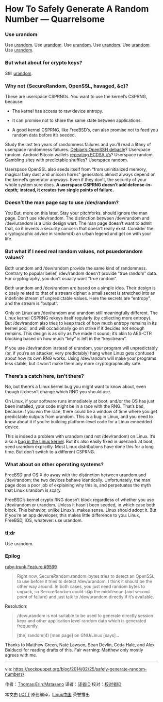 How To Safely Generate A Random Number — Quarrelsome
======
### Use urandom

Use [urandom][1]. Use [urandom][2]. Use [urandom][3]. Use [urandom][4]. Use [urandom][5]. Use [urandom][6].

### But what about for crypto keys?

Still [urandom][6].

### Why not {SecureRandom, OpenSSL, havaged, &c}?

These are userspace CSPRNGs. You want to use the kernel’s CSPRNG, because:

  * The kernel has access to raw device entropy.

  * It can promise not to share the same state between applications.

  * A good kernel CSPRNG, like FreeBSD’s, can also promise not to feed you random data before it’s seeded.




Study the last ten years of randomness failures and you’ll read a litany of userspace randomness failures. [Debian’s OpenSSH debacle][7]? Userspace random. Android Bitcoin wallets [repeating ECDSA k’s][8]? Userspace random. Gambling sites with predictable shuffles? Userspace random.

Userspace OpenSSL also seeds itself from “from uninitialized memory, magical fairy dust and unicorn horns” generators almost always depend on the kernel’s generator anyways. Even if they don’t, the security of your whole system sure does. **A userspace CSPRNG doesn’t add defense-in-depth; instead, it creates two single points of failure.**

### Doesn’t the man page say to use /dev/random?

You But, more on this later. Stay your pitchforks. should ignore the man page. Don’t use /dev/random. The distinction between /dev/random and /dev/urandom is a Unix design wart. The man page doesn’t want to admit that, so it invents a security concern that doesn’t really exist. Consider the cryptographic advice in random(4) an urban legend and get on with your life.

### But what if I need real random values, not psuedorandom values?

Both urandom and /dev/random provide the same kind of randomness. Contrary to popular belief, /dev/random doesn’t provide “true random” data. For cryptography, you don’t usually want “true random”.

Both urandom and /dev/random are based on a simple idea. Their design is closely related to that of a stream cipher: a small secret is stretched into an indefinite stream of unpredictable values. Here the secrets are “entropy”, and the stream is “output”.

Only on Linux are /dev/random and urandom still meaningfully different. The Linux kernel CSPRNG rekeys itself regularly (by collecting more entropy). But /dev/random also tries to keep track of how much entropy remains in its kernel pool, and will occasionally go on strike if it decides not enough remains. This design is as silly as I’ve made it sound; it’s akin to AES-CTR blocking based on how much “key” is left in the “keystream”.

If you use /dev/random instead of urandom, your program will unpredictably (or, if you’re an attacker, very predictably) hang when Linux gets confused about how its own RNG works. Using /dev/random will make your programs less stable, but it won’t make them any more cryptographically safe.

### There’s a catch here, isn’t there?

No, but there’s a Linux kernel bug you might want to know about, even though it doesn’t change which RNG you should use.

On Linux, if your software runs immediately at boot, and/or the OS has just been installed, your code might be in a race with the RNG. That’s bad, because if you win the race, there could be a window of time where you get predictable outputs from urandom. This is a bug in Linux, and you need to know about it if you’re building platform-level code for a Linux embedded device.

This is indeed a problem with urandom (and not /dev/random) on Linux. It’s also a [bug in the Linux kernel][9]. But it’s also easily fixed in userland: at boot, seed urandom explicitly. Most Linux distributions have done this for a long time. But don’t switch to a different CSPRNG.

### What about on other operating systems?

FreeBSD and OS X do away with the distinction between urandom and /dev/random; the two devices behave identically. Unfortunately, the man page does a poor job of explaining why this is, and perpetuates the myth that Linux urandom is scary.

FreeBSD’s kernel crypto RNG doesn’t block regardless of whether you use /dev/random or urandom. Unless it hasn’t been seeded, in which case both block. This behavior, unlike Linux’s, makes sense. Linux should adopt it. But if you’re an app developer, this makes little difference to you: Linux, FreeBSD, iOS, whatever: use urandom.

### tl;dr

Use urandom.

### Epilog

[ruby-trunk Feature #9569][10]

> Right now, SecureRandom.random_bytes tries to detect an OpenSSL to use before it tries to detect /dev/urandom. I think it should be the other way around. In both cases, you just need random bytes to unpack, so SecureRandom could skip the middleman (and second point of failure) and just talk to /dev/urandom directly if it’s available.

Resolution:

> /dev/urandom is not suitable to be used to generate directly session keys and other application level random data which is generated frequently.
>
> [the] random(4) [man page] on GNU/Linux [says]…

Thanks to Matthew Green, Nate Lawson, Sean Devlin, Coda Hale, and Alex Balducci for reading drafts of this. Fair warning: Matthew only mostly agrees with me.

--------------------------------------------------------------------------------

via: https://sockpuppet.org/blog/2014/02/25/safely-generate-random-numbers/

作者：[Thomas;Erin;Matasano][a]
译者：[译者ID](https://github.com/译者ID)
校对：[校对者ID](https://github.com/校对者ID)

本文由 [LCTT](https://github.com/LCTT/TranslateProject) 原创编译，[Linux中国](https://linux.cn/) 荣誉推出

[a]:https://sockpuppet.org/blog
[1]:http://blog.cr.yp.to/20140205-entropy.html
[2]:http://cr.yp.to/talks/2011.09.28/slides.pdf
[3]:http://golang.org/src/pkg/crypto/rand/rand_unix.go
[4]:http://security.stackexchange.com/questions/3936/is-a-rand-from-dev-urandom-secure-for-a-login-key
[5]:http://stackoverflow.com/a/5639631
[6]:https://twitter.com/bramcohen/status/206146075487240194
[7]:http://research.swtch.com/openssl
[8]:http://arstechnica.com/security/2013/08/google-confirms-critical-android-crypto-flaw-used-in-5700-bitcoin-heist/
[9]:https://factorable.net/weakkeys12.extended.pdf
[10]:https://bugs.ruby-lang.org/issues/9569
